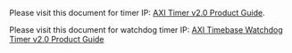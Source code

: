 Please visit this document for timer IP: [AXI Timer v2.0 Product Guide](https://docs.xilinx.com/v/u/en-US/pg079-axi-timer).

Please visit this document for watchdog timer IP: [AXI Timebase Watchdog Timer v2.0 Product Guide](https://docs.xilinx.com/v/u/2.0-English/pg128-axi-timebase-wdt)
